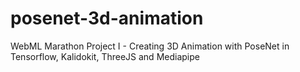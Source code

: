 # posenet-3d-animation
WebML Marathon Project I - Creating 3D Animation with PoseNet in Tensorflow, Kalidokit, ThreeJS and Mediapipe
